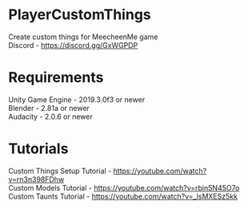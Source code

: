 # PlayerCustomThings
Create custom things for MeecheenMe game  
Discord - https://discord.gg/GxWGPDP

# Requirements
Unity Game Engine - 2019.3.0f3 or newer  
Blender - 2.81a or newer  
Audacity - 2.0.6 or newer  

# Tutorials
Custom Things Setup Tutorial - https://youtube.com/watch?v=rn3n398FDhw  
Custom Models Tutorial - https://youtube.com/watch?v=rbin5N45O7o  
Custom Taunts Tutorial - https://youtube.com/watch?v=_lsMXESz5kk  
